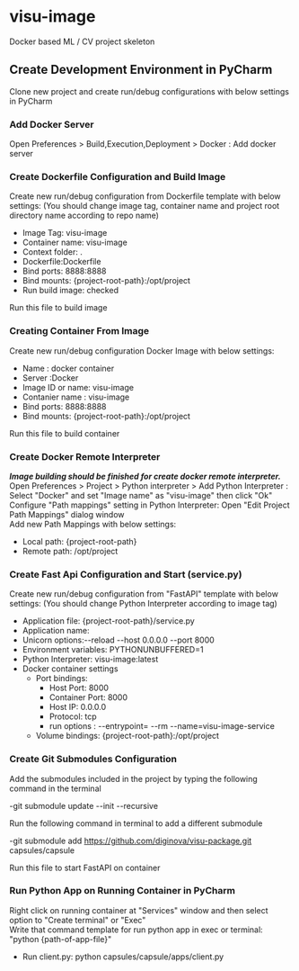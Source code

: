 # visu-image
Docker based ML / CV project skeleton
## Create Development Environment in PyCharm
Clone new project and create run/debug configurations with below settings in PyCharm
### Add Docker Server
Open Preferences > Build,Execution,Deployment > Docker : Add docker server
### Create Dockerfile Configuration and Build Image 
Create new run/debug configuration from Dockerfile template with below settings: 
(You should change image tag, container name and project root directory name according to repo name)
- Image Tag: visu-image
- Container name: visu-image
- Context folder: .
- Dockerfile:Dockerfile
- Bind ports: 8888:8888
- Bind mounts: {project-root-path}:/opt/project
- Run build image: checked  

Run this file to build image

### Creating Container From Image
Create new run/debug configuration Docker Image with below settings: 
- Name : docker container
- Server :Docker
- Image ID or name: visu-image
- Contanier name : visu-image
- Bind ports: 8888:8888
- Bind mounts: {project-root-path}:/opt/project

Run this file to build container 
### Create Docker Remote Interpreter
**_Image building should be finished for create docker remote interpreter._**  
Open Preferences > Project > Python interpreter > Add Python Interpreter : Select "Docker" and set "Image name" as "visu-image" then click "Ok"  
Configure "Path mappings" setting in Python Interpreter: Open "Edit Project Path Mappings" dialog window  
Add new Path Mappings with below settings:
- Local path: {project-root-path}
- Remote path: /opt/project
### Create Fast Api Configuration and Start (service.py)
Create new run/debug configuration from "FastAPI" template with below settings:
(You should change Python Interpreter according to image tag)
- Application file: {project-root-path}/service.py
- Application name:<detect automatically> 
- Unicorn options:--reload --host 0.0.0.0 --port 8000
- Environment variables: PYTHONUNBUFFERED=1
- Python Interpreter: visu-image:latest
- Docker container settings
    - Port bindings: 
      - Host Port: 8000
      - Container Port: 8000
      - Host IP: 0.0.0.0
      - Protocol: tcp
      - run options : --entrypoint= --rm --name=visu-image-service
    - Volume bindings: {project-root-path}:/opt/project
  
### Create Git Submodules Configuration 
Add the submodules included in the project by typing the following command in the terminal

-git submodule update --init --recursive

Run the following command in terminal to add a different submodule

-git submodule add https://github.com/diginova/visu-package.git capsules/capsule

Run this file to start FastAPI on container

### Run Python App on Running Container in PyCharm
Right click on running container at "Services" window and then select option to "Create terminal" or "Exec"  
Write that command template for run python app in exec or terminal: "python {path-of-app-file}"
- Run client.py: python capsules/capsule/apps/client.py

